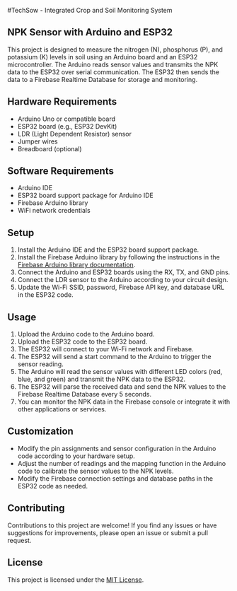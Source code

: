 #TechSow - Integrated Crop and Soil Monitoring System

## NPK Sensor with Arduino and ESP32

This project is designed to measure the nitrogen (N), phosphorus (P), and potassium (K) levels in soil using an Arduino board and an ESP32 microcontroller. The Arduino reads sensor values and transmits the NPK data to the ESP32 over serial communication. The ESP32 then sends the data to a Firebase Realtime Database for storage and monitoring.

## Hardware Requirements

- Arduino Uno or compatible board
- ESP32 board (e.g., ESP32 DevKit)
- LDR (Light Dependent Resistor) sensor
- Jumper wires
- Breadboard (optional)

## Software Requirements

- Arduino IDE
- ESP32 board support package for Arduino IDE
- Firebase Arduino library
- WiFi network credentials

## Setup

1. Install the Arduino IDE and the ESP32 board support package.
2. Install the Firebase Arduino library by following the instructions in the [Firebase Arduino library documentation](https://github.com/mobizt/Firebase-ESP32).
3. Connect the Arduino and ESP32 boards using the RX, TX, and GND pins.
4. Connect the LDR sensor to the Arduino according to your circuit design.
5. Update the Wi-Fi SSID, password, Firebase API key, and database URL in the ESP32 code.

## Usage

1. Upload the Arduino code to the Arduino board.
2. Upload the ESP32 code to the ESP32 board.
3. The ESP32 will connect to your Wi-Fi network and Firebase.
4. The ESP32 will send a start command to the Arduino to trigger the sensor reading.
5. The Arduino will read the sensor values with different LED colors (red, blue, and green) and transmit the NPK data to the ESP32.
6. The ESP32 will parse the received data and send the NPK values to the Firebase Realtime Database every 5 seconds.
7. You can monitor the NPK data in the Firebase console or integrate it with other applications or services.

## Customization

- Modify the pin assignments and sensor configuration in the Arduino code according to your hardware setup.
- Adjust the number of readings and the mapping function in the Arduino code to calibrate the sensor values to the NPK levels.
- Modify the Firebase connection settings and database paths in the ESP32 code as needed.

## Contributing

Contributions to this project are welcome! If you find any issues or have suggestions for improvements, please open an issue or submit a pull request.

## License

This project is licensed under the [MIT License](LICENSE).
